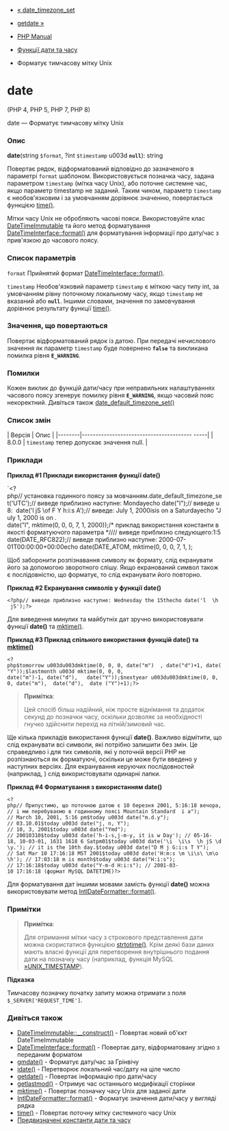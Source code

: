 - [« date_timezone_set](function.date-timezone-set.md)
- [getdate »](function.getdate.md)

- [PHP Manual](index.md)
- [Функції дати та часу](ref.datetime.md)
- Форматує тимчасову мітку Unix

# date

(PHP 4, PHP 5, PHP 7, PHP 8)

date — Форматує тимчасову мітку Unix

### Опис

**date**(string `$format`, ?int `$timestamp` u003d **`null`**): string

Повертає рядок, відформатований відповідно до зазначеного в
параметрі `format` шаблоном. Використовується позначка часу, задана
параметром `timestamp` (мітка часу Unix), або поточне системне
час, якщо параметр timestamp не заданий. Таким чином, параметр
`timestamp` є необов'язковим і за умовчанням дорівнює значенню,
повертається функцією [time()](function.time.md).

Мітки часу Unix не обробляють часові пояси. Використовуйте клас
[DateTimeImmutable](class.datetimeimmutable.md) та його метод
форматування [DateTimeInterface::format()](datetime.format.md) для
форматування інформації про дату/час з прив'язкою до часового поясу.

### Список параметрів

`format`
Прийнятий формат [DateTimeInterface::format()](datetime.format.md).

`timestamp`
Необов'язковий параметр `timestamp` є міткою часу
типу int, за умовчанням рівну поточному локальному часу, якщо
`timestamp` не вказаний або **`null`**. Іншими словами, значення по
замовчування дорівнює результату функції [time()](function.time.md).

### Значення, що повертаються

Повертає відформатований рядок із датою. При передачі нечислового
значення як параметр `timestamp` буде повернено **`false`** та
викликана помилка рівня **`E_WARNING`**.

### Помилки

Кожен виклик до функцій дати/часу при неправильних налаштуваннях
часового поясу згенерує помилку рівня **`E_WARNING`**, якщо часовий
пояс некоректний. Дивіться також
[date_default_timezone_set()](function.date-default-timezone-set.md)

### Список змін

| Версія | Опис |
|--------|---------------------------------------- -----|
| 8.0.0 | `timestamp` тепер допускає значення null. |

### Приклади

**Приклад #1 Приклади використання функції **date()****

`<?php// установка годинного поясу за мовчанням.date_default_timezone_set('UTC');// виведе приблизно наступне: Mondayecho date("l");// виведе u8:  date('l jS \of F Y h:i:s A');// виведе: July 1, 2000isis on a Saturdayecho "July 1, 2000 is on . date("l", mktime(0, 0, 0, 7, 1, 2000));/* приклад використання константи в якості форматуючого параметра *//// виведе приблизно следующего:1:5 date(DATE_RFC822);// виведе приблизно наступне: 2000-07-01T00:00:00+00:00echo date(DATE_ATOM, mktime(0, 0, 0, 7, 1, );

Щоб заборонити розпізнавання символу як формату, слід
екранувати його за допомогою зворотного слішу. Якщо екранований символ
також є послідовністю, що форматує, то слід
екранувати його повторно.

**Приклад #2 Екранування символів у функції **date()****

`<?php// виведе приблизно наступне: Wednesday the 15thecho date('l  \h  jS');?> `

Для виведення минулих та майбутніх дат зручно використовувати функції
**date()** та [mktime()](function.mktime.md).

**Приклад #3 Приклад спільного використання функцій **date()** та
[mktime()](function.mktime.md)**

` <?php$tomorrow u003du003dmktime(0, 0, 0, date("m")  , date("d")+1, date("Y"));$lastmonth u003d mktime(0, 0, 0, date("m")-1, date("d"),   date("Y"));$nextyear u003du003dmktime(0, 0, 0, date("m"),  date("d"),  date ("Y")+1);?> `

> **Примітка**:
>
> Цей спосіб більш надійний, ніж просте віднімання та додаток
> секунд до позначки часу, оскільки дозволяє за необхідності гнучко
> здійснити перехід на літній/зимовий час.

Ще кілька прикладів використання функції **date()**. Важливо відмітити,
що слід екранувати всі символи, які потрібно залишити без
змін. Це справедливо і для тих символів, які у поточній версії
PHP не розпізнаються як форматуючі, оскільки це може бути введено
у наступних версіях. Для екранування керуючих послідовностей
(наприклад,
) слід використовувати одинарні лапки.

**Приклад #4 Форматування з використанням **date()****

`<?php// Припустимо, що поточною датою є 10 березня 2001, 5:16:18 вечора,// і ми перебуваємо в годинному поясі Mountain Standard  i a"); // March 10, 2001, 5:16 pm$today u003d date("m.d.y"); // 03.10.01$today u003d date("j, n, Y"); // 10, 3, 2001$today u003d date("Ymd"); // 20010310$today u003d date('h-i-s,j-m-y, it is w Day'); // 05-16-18, 10-03-01, 1631 1618 6 Satpm01$today u003d date('\i  \i\s  \h jS \d \y.'); // it is the 10th day.$today u003d date("D M j G:i:s T Y"); // Sat Mar 10 17:16:18 MST 2001$today u003d date('H:m:s \m \i\s\ \m\o
\h'); // 17:03:18 m is month$today u003d date("H:i:s"); // 17:16:18$today u003d date("Y-m-d H:i:s"); // 2001-03-10 17:16:18 (формат MySQL DATETIME)?> `

Для форматування дат іншими мовами замість функції **date()** можна
використовувати метод
[IntlDateFormatter::format()](intldateformatter.format.md).

### Примітки

> **Примітка**:
>
> Для отримання мітки часу з строкового представлення дати можна
> скористатися функцією [strtotime()](function.strtotime.md). Крім
> деякі бази даних мають власні функції для
> перетворення внутрішнього подання дати на позначку часу
> (наприклад, функція MySQL
> [»UNIX_TIMESTAMP](http://dev.mysql.com/doc/mysql/en/date-and-time-functions.md)).

**Підказка**

Тимчасову позначку початку запиту можна отримати з поля
`$_SERVER['REQUEST_TIME']`.

### Дивіться також

- [DateTimeImmutable::\_\_construct()](datetimeimmutable.construct.md) -
Повертає новий об'єкт DateTimeImmutable
- [DateTimeInterface::format()](datetime.format.md) - Повертає
дату, відформатовану згідно з переданим форматом
- [gmdate()](function.gmdate.md) - Форматує дату/час за
Грінвічу
- [idate()](function.idate.md) - Перетворює локальний час/дату на
ціле число
- [getdate()](function.getdate.md) - Повертає інформацію про
дати/часу
- [getlastmod()](function.getlastmod.md) - Отримує час останнього
модифікації сторінки
- [mktime()](function.mktime.md) - Повертає позначку часу Unix для
заданої дати
- [IntlDateFormatter::format()](intldateformatter.format.md) -
Форматує значення дати/часу у вигляді рядка
- [time()](function.time.md) - Повертає поточну мітку системного
часу Unix
- [Предвизначені константи дати та
часу](class.datetimeinterface.md#datetime.constants.types)
